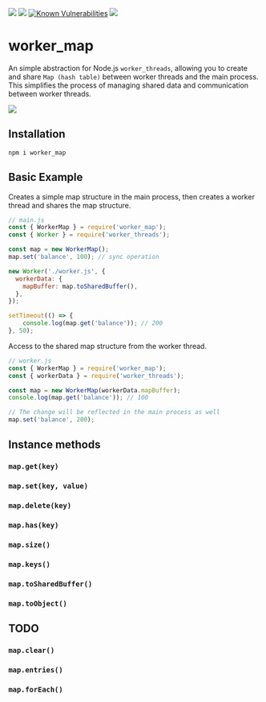 ![](https://img.shields.io/badge/dependencies-none-brightgreen.svg)
![](https://img.shields.io/npm/dt/worker_map.svg)
[![Known Vulnerabilities](https://snyk.io/test/github/nairihar/worker_map/badge.svg)](https://snyk.io/test/github/nairihar/funthreads)
![](https://img.shields.io/npm/l/worker_map.svg)

# worker_map

An simple abstraction for Node.js `worker_threads`, allowing you to create and share `Map (hash table)` between worker threads and the main process. This simplifies the process of managing shared data and communication between worker threads.

![](https://topentol.sirv.com/github/worker_map.jpg)

## Installation

```
npm i worker_map
```

## Basic Example
Creates a simple map structure in the main process, then creates a worker thread and shares the map structure.

```js
// main.js
const { WorkerMap } = require('worker_map');
const { Worker } = require('worker_threads');

const map = new WorkerMap();
map.set('balance', 100); // sync operation

new Worker('./worker.js', {
  workerData: {
    mapBuffer: map.toSharedBuffer(),
  },
});

setTimeout(() => {
    console.log(map.get('balance')); // 200
}, 50);

```

Access to the shared map structure from the worker thread.

```js
// worker.js
const { WorkerMap } = require('worker_map');
const { workerData } = require('worker_threads');

const map = new WorkerMap(workerData.mapBuffer);
console.log(map.get('balance')); // 100

// The change will be reflected in the main process as well
map.set('balance', 200);
```

## Instance methods

### `map.get(key)`
### `map.set(key, value)`
### `map.delete(key)`
### `map.has(key)`
### `map.size()`
### `map.keys()`
### `map.toSharedBuffer()`
### `map.toObject()`

## TODO
### `map.clear()`
### `map.entries()`
### `map.forEach()`